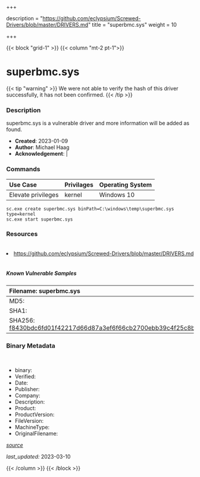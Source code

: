 +++

description = "https://github.com/eclypsium/Screwed-Drivers/blob/master/DRIVERS.md"
title = "superbmc.sys"
weight = 10

+++


{{< block "grid-1" >}}
{{< column "mt-2 pt-1">}}




# superbmc.sys 


{{< tip "warning" >}}
We were not able to verify the hash of this driver successfully, it has not been confirmed.
{{< /tip >}}




### Description


superbmc.sys is a vulnerable driver and more information will be added as found.


- **Created**: 2023-01-09
- **Author**: Michael Haag
- **Acknowledgement**:  | [](https://twitter.com/)

### Commands

| Use Case | Privilages | Operating System | 
|:---- | ---- | ---- |
| Elevate privileges | kernel | Windows 10 |

```
sc.exe create superbmc.sys binPath=C:\windows\temp\superbmc.sys type=kernel
sc.exe start superbmc.sys
```

### Resources
<br>


<li><a href=" https://github.com/eclypsium/Screwed-Drivers/blob/master/DRIVERS.md"> https://github.com/eclypsium/Screwed-Drivers/blob/master/DRIVERS.md</a></li>


<br>


##### Known Vulnerable Samples

| Filename: superbmc.sys |
|:---- |
|MD5: <a href="https://www.virustotal.com/gui/file/{&#39;Filename&#39;: &#39;superbmc.sys&#39;, &#39;MD5&#39;: &#39;&#39;, &#39;SHA1&#39;: &#39;&#39;, &#39;SHA256&#39;: &#39;f8430bdc6fd01f42217d66d87a3ef6f66cb2700ebb39c4f25c8b851858cc4b35&#39;}"></a>|
|SHA1: <a href="https://www.virustotal.com/gui/file/{&#39;Filename&#39;: &#39;superbmc.sys&#39;, &#39;MD5&#39;: &#39;&#39;, &#39;SHA1&#39;: &#39;&#39;, &#39;SHA256&#39;: &#39;f8430bdc6fd01f42217d66d87a3ef6f66cb2700ebb39c4f25c8b851858cc4b35&#39;}"></a>|
|SHA256: <a href="https://www.virustotal.com/gui/file/{&#39;Filename&#39;: &#39;superbmc.sys&#39;, &#39;MD5&#39;: &#39;&#39;, &#39;SHA1&#39;: &#39;&#39;, &#39;SHA256&#39;: &#39;f8430bdc6fd01f42217d66d87a3ef6f66cb2700ebb39c4f25c8b851858cc4b35&#39;}">f8430bdc6fd01f42217d66d87a3ef6f66cb2700ebb39c4f25c8b851858cc4b35</a>|




### Binary Metadata
<br>

- binary: 
- Verified: 
- Date: 
- Publisher: 
- Company: 
- Description: 
- Product: 
- ProductVersion: 
- FileVersion: 
- MachineType: 
- OriginalFilename: 

[*source*](https://github.com/magicsword-io/LOLDrivers/tree/main/yaml/superbmc.sys.yml)

*last_updated:* 2023-03-10


{{< /column >}}
{{< /block >}}
